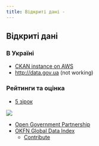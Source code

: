 ```yaml
---
title: Відкриті дані - 
---
```


## Відкриті дані

### В Україні

* [CKAN instance on AWS](http://54.149.241.81/uk_UA/dataset)
* http://data.gov.ua (not working)

### Рейтинги та оцінка

* [5 зірок](http://5stardata.info/)

![](http://5stardata.info/5star-steps.png)

* [Open Government Partnership](http://www.opengovpartnership.org/how-it-works/action-plans)
* [OKFN Global Data Index](http://index.okfn.org/)
  * [Contribute](http://global.census.okfn.org/)
